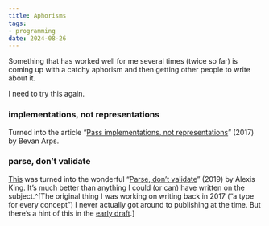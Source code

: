 ```yaml
---
title: Aphorisms
tags: 
- programming
date: 2024-08-26
---
```

Something that has worked well for me several times (twice so far) is coming up with a catchy aphorism and then getting other people to write about it.

I need to try this again.

### implementations, not representations

Turned into the article “[Pass implementations, not representations](https://www.nichesoftware.co.nz/2017/10/14/representation-vs-implementation.html)” (2017) by Bevan Arps. 

### parse, don’t validate

[This](https://web.archive.org/web/20220717204533/https://twitter.com/porges/status/1182355121457385472) was turned into the wonderful “[Parse, don’t validate](https://lexi-lambda.github.io/blog/2019/11/05/parse-don-t-validate/)” (2019) by Alexis King. It’s much better than anything I could (or can) have written on the subject.^[The original thing I was working on writing back in 2017 (“a type for every concept”) I never actually got around to publishing at the time. But there’s a hint of this in the [early draft](https://github.com/Porges/Porges/commit/637feafd48b57e48eae96af8743f532b36de9d0e#:~:text=Also%2C%20prefer%20normalization%20to%20simple%20validation.).]